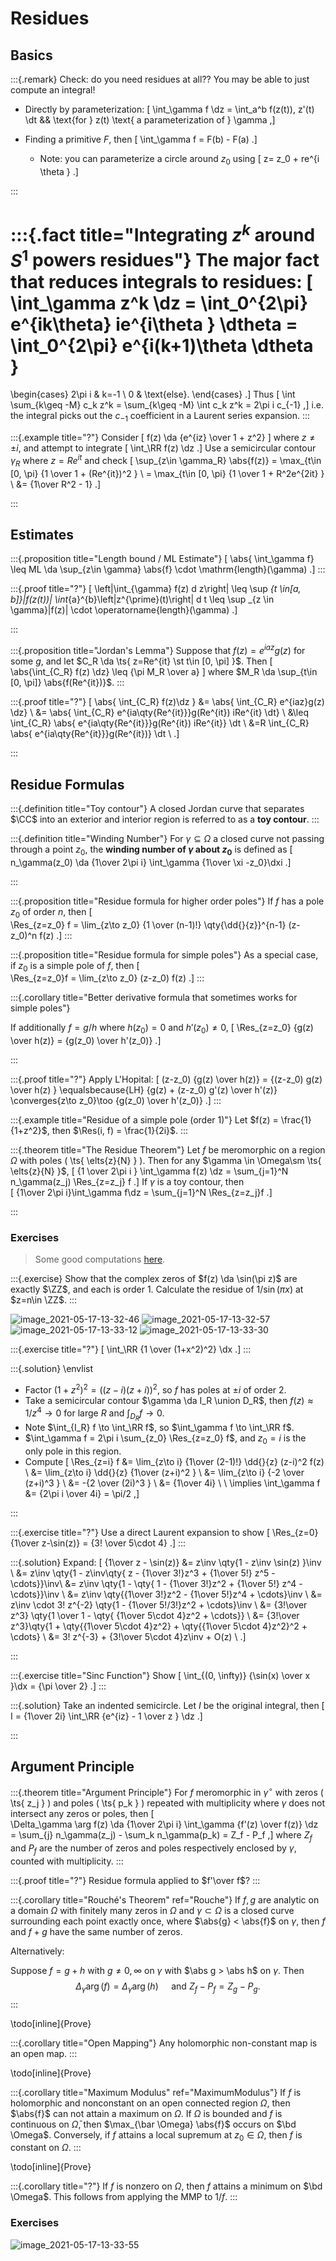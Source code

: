 # Residues

## Basics

:::{.remark}
Check: do you need residues at all??
You may be able to just compute an integral!

- Directly by parameterization:
\[
\int_\gamma f \dz = \int_a^b f(z(t))\, z'(t) \dt && \text{for } z(t) \text{ a parameterization of } \gamma
,\]

- Finding a primitive $F$, then 
\[
\int_\gamma f = F(b) - F(a)
.\]

  - Note: you can parameterize a circle around $z_0$ using
  \[
  z= z_0 + re^{i \theta }
  .\]

:::

:::{.fact title="Integrating $z^k$ around $S^1$ powers residues"}
The major fact that reduces integrals to residues: 
\[
\int_\gamma z^k \dz = \int_0^{2\pi} e^{ik\theta} ie^{i\theta } \dtheta = \int_0^{2\pi} e^{i(k+1)\theta \dtheta }
=
\begin{cases}
2\pi i & k=-1 
\\
0 & \text{else}.
\end{cases}
.\]
Thus
\[
\int \sum_{k\geq -M} c_k z^k = \sum_{k\geq -M} \int c_k z^k = 2\pi i c_{-1}
,\]
i.e. the integral picks out the $c_{-1}$ coefficient in a Laurent series expansion.
:::

:::{.example title="?"}
Consider
\[
f(z) \da {e^{iz} \over 1 + z^2}
\]
where $z\neq \pm i$, and attempt to integrate
\[
\int_\RR f(z) \dz
.\]
Use a semicircular contour $\gamma_R$ where $z = Re^{it}$
and check
\[
\sup_{z\in \gamma_R} \abs{f(z)} 
= \max_{t\in [0, \pi} {1 \over 1 + (Re^{it})^2 } \\
= \max_{t\in [0, \pi} {1 \over 1 + R^2e^{2it} } \\
&= {1\over R^2 - 1}
.\]

:::


## Estimates

:::{.proposition title="Length bound / ML Estimate"}
\[
\abs{ \int_\gamma f} \leq ML \da \sup_{z\in \gamma} \abs{f} \cdot \mathrm{length}(\gamma)
.\]
:::

:::{.proof title="?"}
\[
\left|\int_{\gamma} f(z) d z\right| \leq \sup _{t \in[a, b]}|f(z(t))| \int_{a}^{b}\left|z^{\prime}(t)\right| d t \leq \sup _{z \in \gamma}|f(z)| \cdot \operatorname{length}(\gamma)
.\]

:::

:::{.proposition title="Jordan's Lemma"}
Suppose that $f(z) = e^{iaz}g(z)$ for some $g$, and let $C_R \da \ts{ z=Re^{it} \st t\in [0, \pi] }$. Then
\[
\abs{\int_{C_R} f(z) \dz} \leq {\pi M_R \over a}
\]
where $M_R \da \sup_{t\in [0, \pi]} \abs{f(Re^{it})}$.
:::


:::{.proof title="?"}
\[
\abs{ \int_{C_R} f(z)\dz }
&= \abs{ \int_{C_R} e^{iaz}g(z) \dz} \\
&= \abs{ \int_{C_R} e^{ia\qty{Re^{it}}}g(Re^{it}) iRe^{it} \dt} \\
&\leq \int_{C_R} \abs{ e^{ia\qty{Re^{it}}}g(Re^{it}) iRe^{it}} \dt \\
&=R \int_{C_R} \abs{ e^{ia\qty{Re^{it}}}g(Re^{it})} \dt \\
.\]

:::


## Residue Formulas

:::{.definition title="Toy contour"}
A closed Jordan curve that separates $\CC$ into an exterior and interior region is referred to as a **toy contour**.
:::

:::{.definition title="Winding Number"}
For $\gamma \subseteq \Omega$ a closed curve not passing through a point $z_0$, the **winding number of $\gamma$ about $z_0$** is defined as
\[
n_\gamma(z_0) \da {1\over 2\pi i} \int_\gamma {1\over \xi -z_0}\dxi
.\]

:::

:::{.proposition title="Residue formula for higher order poles"}
If $f$ has a pole $z_0$ of order $n$, then
\[  
\Res_{z=z_0} f = \lim_{z\to z_0} {1 \over (n-1)!} \qty{\dd{}{z}}^{n-1} (z-z_0)^n f(z)
.\]
:::

:::{.proposition title="Residue formula for simple poles"}
As a special case, if $z_0$ is a simple pole of $f$, then
\[  
\Res_{z=z_0}f = \lim_{z\to z_0} (z-z_0) f(z)
.\]
:::

:::{.corollary title="Better derivative formula that sometimes works for simple poles"}

If additionally $f=g/h$ where $h(z_0) = 0$ and $h'(z_0)\neq 0$, 
\[
\Res_{z=z_0} {g(z) \over h(z)} = {g(z_0) \over h'(z_0)}
.\]

:::

:::{.proof title="?"}
Apply L'Hopital:
\[
(z-z_0) {g(z) \over h(z)} = {(z-z_0) g(z) \over h(z) } \equalsbecause{LH}
{g(z) + (z-z_0) g'(z) \over h'(z)} \converges{z\to z_0}\too {g(z_0) \over h'(z_0)}
.\]
:::


:::{.example title="Residue of a simple pole (order 1)"}
Let $f(z) = \frac{1}{1+z^2}$, then $\Res(i, f) = \frac{1}{2i}$.
:::


:::{.theorem title="The Residue Theorem"}
Let $f$ be meromorphic on a region $\Omega$ with poles \( \ts{ \elts{z}{N} } \).
Then for any $\gamma \in \Omega\sm \ts{ \elts{z}{N} }$, 
\[
{1 \over 2\pi i } \int_\gamma f(z) \dz = \sum_{j=1}^N n_\gamma(z_j) \Res_{z=z_j} f
.\]
If $\gamma$ is a toy contour, then  
\[
{1\over 2\pi i}\int_\gamma f\dz = \sum_{j=1}^N \Res_{z=z_j}f
.\]

:::

### Exercises

> Some good computations [here](https://math.mit.edu/~jorloff/18.04/notes/topic9.pdf).


:::{.exercise}
Show that the complex zeros of $f(z) \da \sin(\pi z)$ are exactly $\ZZ$, and each is order 1.
Calculate the residue of $1/\sin(\pi x)$ at $z=n\in \ZZ$.
:::




![image_2021-05-17-13-32-46](figures/image_2021-05-17-13-32-46.png)
![image_2021-05-17-13-32-57](figures/image_2021-05-17-13-32-57.png)
![image_2021-05-17-13-33-12](figures/image_2021-05-17-13-33-12.png)
![image_2021-05-17-13-33-30](figures/image_2021-05-17-13-33-30.png)


:::{.exercise title="?"}
\[
\int_\RR {1 \over (1+x^2)^2} \dx
.\]
:::


:::{.solution}
\envlist

- Factor $(1+z^2)^2 = ((z-i)(z+i))^2$, so $f$ has poles at $\pm i$ of order 2.
- Take a semicircular contour $\gamma \da I_R \union D_R$, then $f(z) \approx 1/z^4 \to 0$ for large $R$ and $\int_{D_R} f \to 0$.
- Note $\int_{I_R} f \to \int_\RR f$, so $\int_\gamma f \to \int_\RR f$.
- $\int_\gamma f = 2\pi i \sum_{z_0} \Res_{z=z_0} f$, and $z_0 = i$ is the only pole in this region.
- Compute
\[
\Res_{z=i} f 
&= \lim_{z\to i} {1\over (2-1)!} \dd{}{z} (z-i)^2 f(z) \\
&= \lim_{z\to i} \dd{}{z} {1\over (z+i)^2 } \\
&= \lim_{z\to i} {-2 \over (z+i)^3 } \\
&= -{2 \over (2i)^3 } \\
&= {1\over 4i} \\ \\
\implies
\int_\gamma f &= {2\pi i \over 4i} = \pi/2
,\]

:::

:::{.exercise title="?"}
Use a direct Laurent expansion to show
\[
\Res_{z=0} {1\over z-\sin(z)} = {3! \over 5\cdot 4}
.\]
:::

:::{.solution}
Expand:
\[
{1\over z - \sin(z)}
&= z\inv \qty{1 - z\inv \sin(z) }\inv \\
&= z\inv \qty{1 - z\inv\qty{ z - {1\over 3!}z^3 + {1\over 5!} z^5 - \cdots}}\inv\\
&= z\inv \qty{1 - \qty{ 1 - {1\over 3!}z^2 + {1\over 5!} z^4 - \cdots}}\inv \\
&= z\inv \qty{{1\over 3!}z^2 - {1\over 5!}z^4 + \cdots}\inv \\
&= z\inv \cdot 3! z^{-2} \qty{1 - {1\over 5!/3!}z^2 + \cdots}\inv \\
&= {3!\over z^3} \qty{1 \over 1 - \qty{ {1\over 5\cdot 4}z^2 + \cdots}} \\
&= {3!\over z^3}\qty{1 + \qty{{1\over 5\cdot 4}z^2} + \qty{{1\over 5\cdot 4}z^2}^2 + \cdots} \\
&= 3! z^{-3} + {3!\over 5\cdot 4}z\inv + O(z) \\
.\]

:::



:::{.exercise title="Sinc Function"}
Show
\[
\int_{(0, \infty)} {\sin(x) \over x }\dx = {\pi \over 2}
.\]
:::


:::{.solution}
Take an indented semicircle.
Let $I$ be the original integral, then 
\[
I = {1\over 2i} \int_\RR {e^{iz} - 1 \over z } \dz
.\]

:::


## Argument Principle

:::{.theorem title="Argument Principle"}
For $f$ meromorphic in $\gamma^\circ$ with zeros \( \ts{ z_j } \) and poles \( \ts{ p_k } \) repeated with multiplicity where $\gamma$ does not intersect any zeros or poles, then
\[  
\Delta_\gamma \arg f(z) \da {1\over 2\pi i} \int_\gamma {f'(z) \over f(z)} \dz = \sum_{j} n_\gamma(z_j) - \sum_k n_\gamma(p_k) = Z_f - P_f
,\]
where $Z_f$ and $P_f$ are the number of zeros and poles respectively enclosed by $\gamma$, counted with multiplicity.
:::


:::{.proof title="?"}
Residue formula applied to $f'\over f$?
:::

:::{.corollary title="Rouché's Theorem" ref="Rouche"}
If $f, g$ are analytic on a domain $\Omega$ with finitely many zeros in $\Omega$ and $\gamma \subset \Omega$ is a closed curve surrounding each point exactly once, where $\abs{g} < \abs{f}$ on $\gamma$, then $f$ and $f+g$ have the same number of zeros.

Alternatively:

Suppose $f = g + h$ with $g \neq 0, \infty$ on $\gamma$ with $\abs g > \abs h$ on $\gamma$.
Then $$\Delta_\gamma \arg(f) = \Delta_\gamma \arg(h)\quad\text{ and } Z_f - P_f = Z_g - P_g.$$
:::

\todo[inline]{Prove}



:::{.corollary title="Open Mapping"}
Any holomorphic non-constant map is an open map.
:::

\todo[inline]{Prove}

:::{.corollary title="Maximum Modulus" ref="MaximumModulus"}
If $f$ is holomorphic and nonconstant on an open connected region $\Omega$, then $\abs{f}$ can not attain a maximum on $\Omega$.
If $\Omega$ is bounded and $f$ is continuous on $\bar \Omega$, then $\max_{\bar \Omega} \abs{f}$ occurs on $\bd \Omega$.
Conversely, if $f$ attains a local supremum at $z_0 \in \Omega$, then $f$ is constant on $\Omega$.
:::

\todo[inline]{Prove}


:::{.corollary title="?"}
If $f$ is nonzero on $\Omega$, then $f$ attains a minimum on $\bd \Omega$.
This follows from applying the MMP to $1/f$.
:::



### Exercises

![image_2021-05-17-13-33-55](figures/image_2021-05-17-13-33-55.png)






